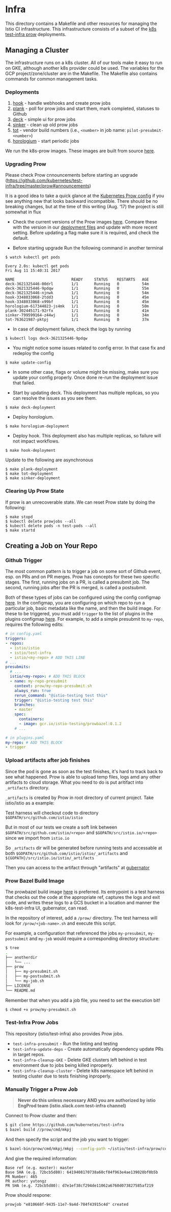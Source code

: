 # Infra

This directory contains a Makefile and other resources for managing the Istio CI infrastructure. This infrastructure consists of a subset of the [k8s test-infra prow](https://github.com/kubernetes/test-infra/tree/master/prow) deployments.

## Managing a Cluster

The infrastructure runs on a k8s cluster. All of our tools make it easy to run on GKE, although another k8s provider could be used. The variables for the GCP project/zone/cluster are in the Makefile. The Makefile also contains commands for common management tasks.

### Deployments

1. [hook](./cluster/hook_deployment.yaml)               - handle webhooks and create prow jobs
2. [plank](./cluster/plank_deployment.yaml)             - poll for prow jobs and start them, mark completed, statuses to Github
3. [deck](./cluster/deck_deployment.yaml)               - simple ui for prow jobs
4. [sinker](./cluster/sinker_deployment.yaml)           - clean up old prow jobs
5. [tot](./cluster/tot_deployment.yaml)                 - vendor build numbers (i.e., `<number>` in job name: `pilot-presubmit-<number>`)
6. [horologium](./cluster/horologium_deployment.yaml)   - start periodic jobs

We run the k8s-prow images. These images are built from source [here](https://github.com/kubernetes/test-infra/tree/master/prow).

### Upgrading Prow

Please check Prow cnnouncements before starting an upgrade (https://github.com/kubernetes/test-infra/tree/master/prow#announcements)

It is a good idea to take a quick glance at the [Kubernetes Prow config](https://github.com/kubernetes/test-infra/blob/master/prow/config.yaml)
if you see anything new that looks backward incompatible.
There should be no breaking changes, but at the time of this writing (Aug. ‘17) the project is still somewhat in flux

* Check the current versions of the Prow images [here](https://github.com/kubernetes/test-infra/tree/master/prow/cluster).
Compare these with the version in our [deployment files](https://github.com/istio/test-infra/tree/master/prow/cluster) and update with more recent setting. Before updating a flag make sure it is required, and check the default.

* Before starting upgrade Run the following command in another terminal

```
$ watch kubectl get pods

Every 2.0s: kubectl get pods                                                                                                         Fri Aug 11 15:40:31 2017

NAME                         READY     STATUS    RESTARTS   AGE
deck-3621325446-00drl        1/1       Running   0          54m
deck-3621325446-9pdqw        1/1       Running   0          55m
deck-3621325446-njnwk        1/1       Running   0          54m
hook-3348033068-2tdd3        1/1       Running   0          45m
hook-3348033068-x99bf        1/1       Running   0          45m
horologium-617344823-js4mk   1/1       Running   0          50m
plank-302445171-92rfx        1/1       Running   0          41m
sinker-799599164-z44wj       1/1       Running   0          34m
tot-763621987-pktpj          1/1       Running   0          37m

```

* In case of deployment failure, check the logs by running

```
$ kubectl logs deck-3621325446-9pdqw
```

* You might notice some issues related to config error. In that case fix and redeploy the config

```
$ make update-config
```

* In some other case, flags or volume might be missing, make sure you update your config properly.
Once done re-run the deployment issue that failed.


* Start by updating deck. This deployment has multiple replicas, so you can resolve the issues as you see them.

```
$ make deck-deployment
```

* Deploy horologium.

```
$ make horologium-deployment
```

* Deploy hook. This deployment also has multiple replicas, so failure will not impact workflows.

```
$ make hook-deployment
```

Update to the following are asynchronous
```
$ make plank-deployment
$ make tot-deployment
$ make sinker-deployment
```

### Clearing Up Prow State

If prow is an unrecoverable state. We can reset Prow state by doing the
following:

```
$ make stopd
$ kubectl delete prowjobs --all
$ kubectl delete pods -n test-pods --all
$ make startd
```

## Creating a Job on Your Repo

### Github Trigger

The most common pattern is to trigger a job on some sort of Github event, esp. on PRs and on PR merges. Prow has concepts for these two specific stages. The first, running jobs on a PR, is called a presubmit job. The second, running jobs after the PR is merged, is called a postsubmit.

Both of these types of jobs can be configured using the config configmap [here](./config.yaml). In the configmap, you are configuring on which repo to run a particular job, basic metadata like the name, and then the build image. For these to be triggered, you must add `trigger` to the list of plugins in the plugins configmap [here](./plugins.yaml). For example, to add a simple presubmit to `my-repo`, requires the following edits:

```yaml
# in config.yaml
triggers:
- repos:
  - istio/istio
  - istio/test-infra
  - istio/<my-repo> # ADD THIS LINE
# ...
presubmits:
  # ...
  istio/<my-repo>: # ADD THIS BLOCK
  - name: my-repo-presubmit
    context: prow/my-repo-presubmit.sh
    always_run: true
    rerun_command: "@istio-testing test this"
    trigger: "@istio-testing test this"
    branches:
    - master
    spec:
      containers:
      - image: gcr.io/istio-testing/prowbazel:0.1.2
    # ...

# in plugins.yaml
my-repo: # ADD THIS BLOCK
- trigger
```

### Upload artifacts after job finishes

Since the pod is gone as soon as the test finishes, it's hard to track back to see what happened. Prow is able to upload temp files, logs amd any other artifacts to cloud storage. What you need to do is put aritifact into `_artifacts` directory.

`_artifacts` is created by Prow in root directory of current project. Take istio/istio as a example:

Test harness will checkout code to directory `$GOPATH/src/github.com/istio/istio`

But in most of our tests we create a soft link between `$GOPATH/src/github.com/istio/<repo>` and `$GOPATH/src/istio.io/<repo>` since we import from `istio.io`

So `_artifacts` dir will be generated before running tests and accessable at both `$GOPATH/src/github.com/istio/istio/_artifacts` and `${GOPATH}/src/istio.io/istio/_artifacts`

Then you can access to the artifact through "artifacts" at [gubernator](https://k8s-gubernator.appspot.com/build/istio-prow/pull/istio_istio/1025/e2e-suite-rbac-no_auth/1006/)


### Prow Bazel Build Image

The prowbazel build image [here](../docker/prowbazel) is preferred. Its entrypoint is a test harness that checks out the code at the appropriate ref, captures the logs and exit code, and writes these logs to a GCS bucket in a location and manner the k8s-test-infra UI, gubernator, can read.

In the repository of interest, add a `/prow/` directory. The test harness will look for `/prow/<job-name>.sh` and execute this script.

For example, a configuration that referenced the jobs `my-presubmit`, `my-postsubmit` and `my-job` would require a corresponding directory structure:

```bash
$ tree
.
├── anotherdir
│   └── ...
├── prow
│   ├── my-presubmit.sh
│   ├── my-postsubmit.sh
│   └── my-job.sh
├── LICENSE
└── README.md
```

Remember that when you add a job file, you need to set the execution bit!
```bash
$ chmod +x prow/my-presubmit.sh
```

### Test-Infra Prow Jobs

This repository (istio/test-infra) also provides Prow jobs.

- `test-infra-presubmit` - Run the linting and testing
- `test-infra-update-deps` - Create automatically dependency update PRs in target repos.
- `test-infra-cleanup-GKE` - Delete GKE clusters left behind in test environment due to jobs being killed inproperly.
- `test-infra-cleanup-cluster` - Delete k8s namespace left behind in testing cluster due to tests finishing inproperly. 

### Manually Trigger a Prow Job


> **Never do this unless necessary AND you are authorized by istio EngProd team (istio.slack.com test-infra channel)**


Connect to Prow cluster and then:
```bash
$ git clone https://github.com/kubernetes/test-infra
$ bazel build //prow/cmd/mkpj
```
And then specify the script and the job you want to trigger:
``` bash
$ bazel-bin/prow/cmd/mkpj/mkpj --config-path ~/istio/test-infra/prow/config.yaml --job test-infra-presubmit | kubectl create -f -
```

And give the required information:
```
Base ref (e.g. master): master
Base SHA (e.g. 72bcb5d80): 6419408170738a60cf04f963e4ae139028bf0b5b
PR Number: 465                                     
PR author: yutongz
PR SHA (e.g. 72bcb5d80): d7e1ef38cf294de11062a6760d073827585af219
```
Prow should respone:
```
prowjob "e810668f-9435-11e7-9a4d-784f43915c4d" created
```

